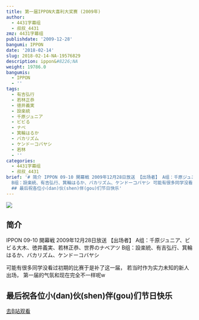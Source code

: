 ```yaml
---
title: 第一届IPPON大喜利大奖赛 (2009年)
author:
  - 4431字幕组
  - 叔叔_4431
zmz: 4431字幕组
publishdate: '2009-12-28'
bangumi: IPPON
date: '2018-02-14'
slug: 2018-02-14-NA-19576829
description: ippon&#8226;NA
weight: 19786.0
bangumis:
  - IPPON
  - ''
tags:
  - 有吉弘行
  - 若林正恭
  - 徳井義実
  - 設楽統
  - 千原ジュニア
  - ビビる
  - ナベ
  - 箕輪はるか
  - バカリズム
  - ケンドーコバヤシ
  - 若林
  - ''
categories:
  - 4431字幕组
  - 叔叔_4431
brief: '# 简介 IPPON 09-10 開幕戦 2009年12月28日放送 【出场者】 A组：千原ジュニア、ビビる大木、徳井義実、若林正恭、世界のナベアツ
  B组：設楽統、有吉弘行、箕輪はるか、バカリズム、ケンドーコバヤシ 可能有很多同学没看过初期的比赛于是补了这一届， 若当时作为实力未知的新人出场， 第一届的气氛和现在完全不一样呢w
  ## 最后祝各位小(dan)伙(shen)伴(gou)们节日快乐'
---
```

![](https://i.imgur.com/HqvWrrz.jpg)
## 简介
IPPON 09-10 開幕戦  2009年12月28日放送
【出场者】
A组：千原ジュニア、ビビる大木、徳井義実、若林正恭、世界のナベアツ
B组：設楽統、有吉弘行、箕輪はるか、バカリズム、ケンドーコバヤシ

可能有很多同学没看过初期的比赛于是补了这一届，
若当时作为实力未知的新人出场，
第一届的气氛和现在完全不一样呢w




## 最后祝各位小(dan)伙(shen)伴(gou)们节日快乐

[去B站观看](https://www.bilibili.com/video/av19576829/)

